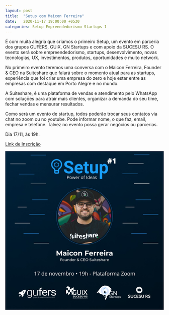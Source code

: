 ```yaml
---
layout: post
title:  "Setup com Maicon Ferreira"
date:   2020-11-17 19:00:00 +0530
categories: Setup Empreendedorismo Startups 1 
---
```

É com muita alegria que criamos o primeiro Setup, um evento em parceria dos grupos GUFERS, GUiX, GN Startups e com apoio da SUCESU RS. O evento será sobre empreendedorismo, startups, desenvolvimento, novas tecnologias, UX, investimentos, produtos, oportunidades e muito network.

No primeiro evento teremos uma conversa com o Maicon Ferreira, Founder & CEO na Suiteshare que falará sobre o momento atual para as startups, experiência que foi criar uma empresa do zero e hoje estar entre as empresas com destaque em Porto Alegre e no mundo.

A Suiteshare, é uma plataforma de vendas e atendimento pelo WhatsApp com soluçōes para atrair mais clientes, organizar a demanda do seu time, fechar vendas e mensurar resultados.

Como será um evento de startup, todos poderão trocar seus contatos via chat no zoom ou no youtube. Pode informar nome, o que faz, email, empresa e telefone. Talvez no evento possa gerar negócios ou parcerias.

Dia 17/11, às 19h. 

[Link de Inscrição][inscricao] 

[inscricao]: https://lnkd.in/ecQfp5f

![Setup 1](/assets/images/setup/1.jpeg "Setup 1")